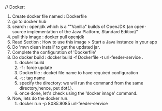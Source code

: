 // Docker:

1. Create docker file named : Dockerfile
2. go to docker hub
3. search : openjdk  which is a ""Vanilla" builds of OpenJDK (an open-source implementation of the Java Platform, Standard Edition)"
4. pull this image : docker pull openjdk
5. Read Section : How to use this image > Start a Java instance in your app
6. Do 'mvn clean install' to get the updated jar.
7. Complete the configuration of 'Dockerfile'
8. Do docker build : docker build -f Dockerfile -t url-feeder-service .
   1. docker build
   2. -f : force update
   3. Dockerfile : docket file name to have required configuration
   4. -t : tag name
   5. specify the directory: we will run the command from the same directory,hence, put dot(.).
   6. once done, let's check using the 'docker image' command.
9. Now, lets do the docker run.
   1. docker run -p 8085:8085 url-feeder-service